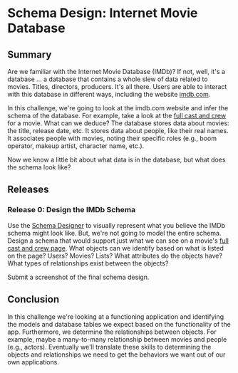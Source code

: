 # Schema Design: Internet Movie Database 
 

## Summary 
Are we familiar with the Internet Movie Database (IMDb)?  If not, well, it's a database ... a database that contains a whole slew of data related to movies.  Titles, directors, producers.  It's all there.  Users are able to interact with this database in different ways, including the website [imdb.com][].

In this challenge, we're going to look at the imdb.com website and infer the schema of the database.  For example, take a look at the [full cast and crew][imdb sharknado 3] for a movie.  What can we deduce?  The database stores data about movies:  the title, release date, etc.  It stores data about people, like their real names.  It associates people with movies, noting their specific roles (e.g., boom operator, makeup artist, character name, etc.).

Now we know a little bit about what data is in the database, but what does the schema look like?


## Releases
### Release 0:  Design the IMDb Schema
Use the [Schema Designer][] to visually represent what you believe the IMDb schema might look like.  But, we're not going to model the entire schema.  Design a schema that would support just what we can see on a movie's [full cast and crew page][imdb sharknado 3].  What objects can we identify based on what is listed on the page?  Users?  Movies?  Lists?  What attributes do the objects have?  What types of relationships exist between the objects?

Submit a screenshot of the final schema design.


## Conclusion
In this challenge we're looking at a functioning application and identifying the models and database tables we expect based on the functionality of the app.  Furthermore, we determine the relationships between objects.  For example, maybe a many-to-many relationship between movies and people (e.g., actors).  Eventually we'll translate these skills to determining the objects and relationships we need to get the behaviors we want out of our own applications.


[imdb.com]: http://www.imdb.com
[imdb sharknado 3]: http://www.imdb.com/title/tt3899796/fullcredits?ref_=tt_ov_st_sm
[schema designer]: https://schemadesigner.devbootcamp.com/

